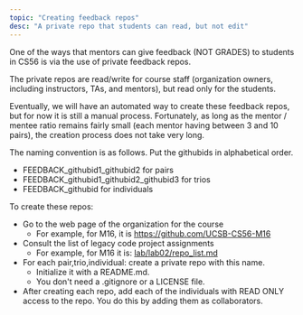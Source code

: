 ```yaml
---
topic: "Creating feedback repos"
desc: "A private repo that students can read, but not edit"
---
```


One of the ways that mentors can give feedback (NOT GRADES) to students in CS56 is via the use of private feedback repos.

The private repos are read/write for course staff (organization owners, including instructors, TAs, and mentors), but read only
for the students.

Eventually, we will have an automated way to create these feedback repos, but for now it is still a manual process.  Fortunately,
as long as the mentor / mentee ratio remains fairly small (each mentor having between 3 and 10 pairs), the creation process does not
take very long.

The naming convention is as follows.  Put the githubids in alphabetical order.

* FEEDBACK_githubid1_githubid2 for pairs 
* FEEDBACK_githubid1_githubid2_githubid3 for trios
* FEEDBACK_githubid for individuals

To create these repos:

* Go to the web page of the organization for the course
    * For example, for M16, it is <https://github.com/UCSB-CS56-M16>
* Consult the list of legacy code project assignments
    * For example, for M16 it is: [lab/lab02/repo_list.md](https://UCSB-CS56-M16.github.io/lab/lab02/repo_list/)
* For each pair,trio,individual: create a private repo with this name.
    * Initialize it with a README.md.  
    * You don't need a .gitignore or a LICENSE file.
* After creating each repo, add each of the individuals with READ ONLY access to the repo.  You do this by adding them as collaborators.


